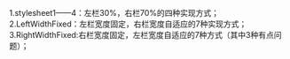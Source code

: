 1.stylesheet1——4：左栏30%，右栏70%的四种实现方式；<br>
2.LeftWidthFixed：左栏宽度固定，右栏宽度自适应的7种实现方式；<br>
3.RightWidthFixed:右栏宽度固定，左栏宽度自适应的7种方式（其中3种有点问题）；<br>
